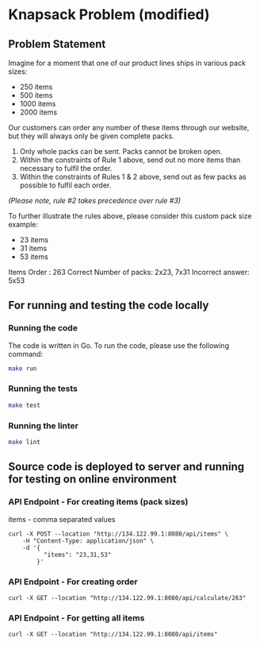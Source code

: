 # Knapsack Problem (modified)

## Problem Statement
Imagine for a moment that one of our product lines ships in various pack sizes: 
- 250 items
- 500 items
- 1000 items
- 2000 items

Our customers can order any number of these items through our website, but they will always only be given complete packs. 
1. Only whole packs can be sent. Packs cannot be broken open. 
2. Within the constraints of Rule 1 above, send out no more items than necessary to fulfil the order. 
3. Within the constraints of Rules 1 & 2 above, send out as few packs as possible to fulfil each order. 

*(Please note, rule #2 takes precedence over rule #3)*

To further illustrate the rules above, please consider this custom pack size example:
- 23 items
- 31 items
- 53 items

Items Order : 263
Correct Number of packs: 2x23, 7x31
Incorrect answer: 5x53

## For running and testing the code locally
### Running the code
The code is written in Go. To run the code, please use the following command:
```bash
make run
```

### Running the tests
```bash
make test
```

### Running the linter
```bash
make lint
```

## Source code is deployed to server and running for testing on online environment

### API Endpoint - For creating items (pack sizes)
items - comma separated values
```curl
curl -X POST --location "http://134.122.99.1:8080/api/items" \
    -H "Content-Type: application/json" \
    -d '{
          "items": "23,31,53"
        }'
```

### API Endpoint - For creating order
```curl
curl -X GET --location "http://134.122.99.1:8080/api/calculate/263"
```

### API Endpoint - For getting all items
```curl
curl -X GET --location "http://134.122.99.1:8080/api/items"
```
